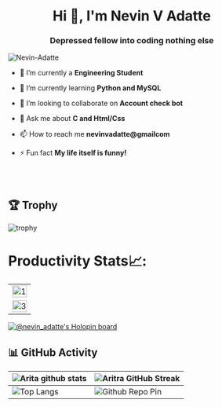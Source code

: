 <h1 align="center">Hi 👋, I'm Nevin V Adatte</h1>

<h3 align="center">Depressed fellow into coding nothing else</h3>

<p align="left"> <img src="https://komarev.com/ghpvc/?username=Nevin-Adatte&label=Profile%20views&color=0e75b6&style=flat" alt="Nevin-Adatte" /> </p>

- 🔭 I’m currently a **Engineering Student**

- 🌱 I’m currently learning **Python and MySQL**

- 👯 I’m looking to collaborate on **Account check bot**

- 💬 Ask me about **C and Html/Css**

- 📫 How to reach me **nevinvadatte@gmailcom**

- ⚡ Fun fact **My life itself is funny!**

<br>
<br>

## 🏆 Trophy
![trophy](https://github-profile-trophy.vercel.app/?username=Nevin-Adatte)
# Productivity Stats📈:
<table>
  <tr>
    <td><img src="https://github-profile-summary-cards.vercel.app/api/cards/profile-details?username=Nevin-Adatte&theme=monokai"  display=block width=100% height=auto  alt="1" ></td>
   </tr> 
   <tr>
      <td><img src="https://activity-graph.herokuapp.com/graph?username=Nevin-Adatte&bg_color=1a1b27&color=be90f2&line=638fda&point=35aea1&area=true"  display=block width=100% height=auto alt="3" ></td>
  </td>
  </tr>
</table>

[![@nevin_adatte's Holopin board](https://holopin.me/nevin_adatte)](https://holopin.io/@nevin_adatte)

## 📊 GitHub Activity
| ![Arita github stats](https://github-readme-stats.vercel.app/api?username=Nevin-Adatte&show_icons=true&theme=radical)             | ![Aritra GitHub Streak](https://github-readme-streak-stats.herokuapp.com/?user=Nevin-Adatte&theme=radical)                                                                                                           |
| --------------------------------------------------------------------------------------------------------------------------------- | ----------------------------------------------------------------------------------------------------------------------------------------------------------------------------------------------------------------- |
| ![Top Langs](https://github-readme-stats.vercel.app/api/top-langs/?username=Nevin-Adatte&langs_count=8&theme=radical&layout=compact) | ![Github Repo Pin](https://github-readme-stats.vercel.app/api/pin/?username=Nevin-Adatte&repo=Portfolio&cache_seconds=86400&theme=radical) |

<br>

